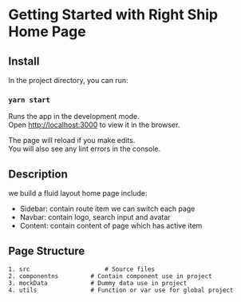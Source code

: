 # Getting Started with Right Ship Home Page
## Install

In the project directory, you can run:

### `yarn start`

Runs the app in the development mode.\
Open [http://localhost:3000](http://localhost:3000) to view it in the browser.

The page will reload if you make edits.\
You will also see any lint errors in the console.

## Description

we build a fluid layout home page include:
  - Sidebar: contain route item we can switch each page
  - Navbar: contain logo, search input and avatar
  - Content: contain content of page which has active item

## Page Structure
    1. src                     # Source files 
    2. componentns         # Contain component use in project
    3. mockData            # Dummy data use in project
    4. utils               # Function or var use for global project

